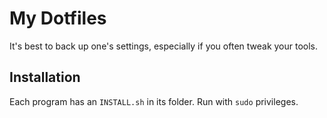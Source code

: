 # My Dotfiles

It's best to back up one's settings, especially if you often tweak your tools.


## Installation

Each program has an `INSTALL.sh` in its folder. Run with `sudo` privileges.